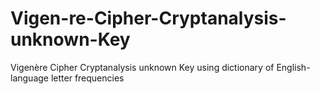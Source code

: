 # Vigen-re-Cipher-Cryptanalysis-unknown-Key
Vigenère Cipher Cryptanalysis unknown Key using dictionary of English-language letter frequencies
